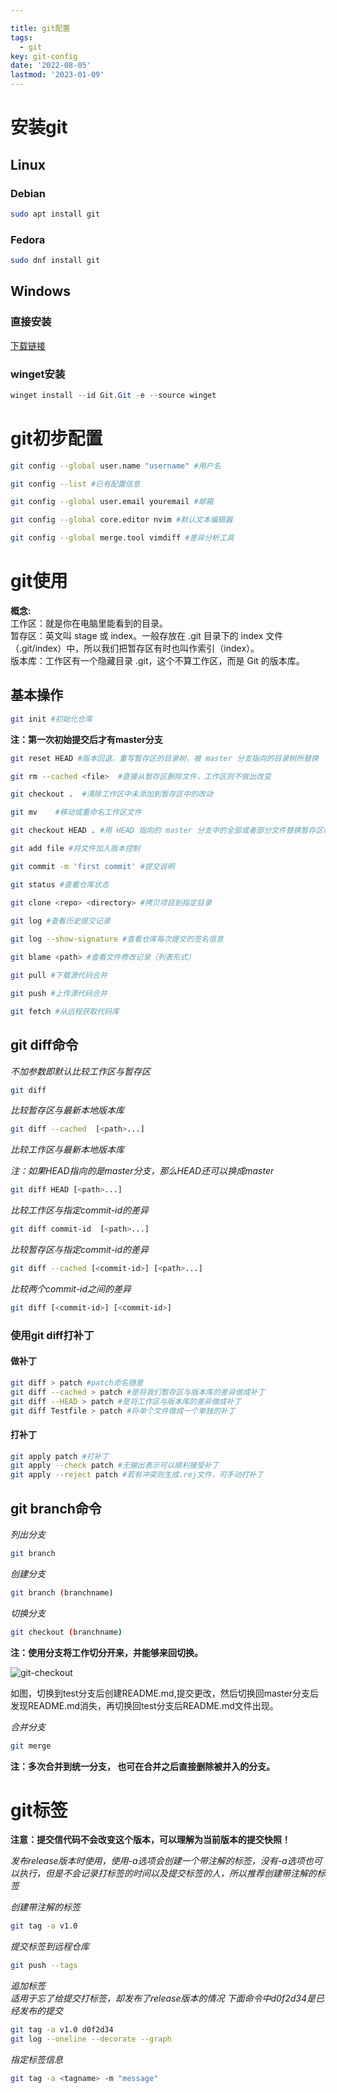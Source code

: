 ```yaml
---

title: git配置
tags:
  - git
key: git-config 
date: '2022-08-05'
lastmod: '2023-01-09'
---
```


# 安装git

## Linux
### Debian
```bash
sudo apt install git
```
### Fedora
```bash
sudo dnf install git
```

## Windows

### 直接安装

[下载链接](https://github.com/git-for-windows/git/releases/download/v2.37.1.windows.1/Git-2.37.1-64-bit.exe)

### winget安装

```powershell
winget install --id Git.Git -e --source winget
```

# git初步配置

```bash
git config --global user.name "username" #用户名

git config --list #已有配置信息

git config --global user.email youremail #邮箱

git config --global core.editor nvim #默认文本编辑器

git config --global merge.tool vimdiff #差异分析工具
```

# git使用

**概念:**  
工作区：就是你在电脑里能看到的目录。  
暂存区：英文叫 stage 或 index。一般存放在 .git 目录下的 index 文件（.git/index）中，所以我们把暂存区有时也叫作索引（index）。  
版本库：工作区有一个隐藏目录 .git，这个不算工作区，而是 Git 的版本库。

## 基本操作

```bash
git init #初始化仓库
```

**注：第一次初始提交后才有master分支**

```bash
git reset HEAD #版本回退，重写暂存区的目录树，被 master 分支指向的目录树所替换

git rm --cached <file>  #直接从暂存区删除文件，工作区则不做出改变

git checkout .  #清除工作区中未添加到暂存区中的改动

git mv    #移动或重命名工作区文件

git checkout HEAD . #用 HEAD 指向的 master 分支中的全部或者部分文件替换暂存区和以及工作区中的文件

git add file #将文件加入版本控制

git commit -m 'first commit' #提交说明

git status #查看仓库状态

git clone <repo> <directory> #拷贝项目到指定目录

git log #查看历史提交记录
 
git log --show-signature #查看仓库每次提交的签名信息

git blame <path> #查看文件修改记录（列表形式）

git pull #下载源代码合并

git push #上传源代码合并

git fetch #从远程获取代码库
```

## git diff命令

*不加参数即默认比较工作区与暂存区*

```bash
git diff
```

*比较暂存区与最新本地版本库*

```bash
git diff --cached  [<path>...] 
```

*比较工作区与最新本地版本库*

*注：如果HEAD指向的是master分支，那么HEAD还可以换成master* 

```bash
git diff HEAD [<path>...]
```

*比较工作区与指定commit-id的差异*

```bash
git diff commit-id  [<path>...]
```

*比较暂存区与指定commit-id的差异*

```bash
git diff --cached [<commit-id>] [<path>...] 
```

*比较两个commit-id之间的差异*

```bash
git diff [<commit-id>] [<commit-id>]
```

### 使用git diff打补丁

#### 做补丁

```bash
git diff > patch #patch命名随意
git diff --cached > patch #是将我们暂存区与版本库的差异做成补丁
git diff --HEAD > patch #是将工作区与版本库的差异做成补丁
git diff Testfile > patch #将单个文件做成一个单独的补丁
```

#### 打补丁

```bash
git apply patch #打补丁
git apply --check patch #无输出表示可以顺利接受补丁
git apply --reject patch #若有冲突则生成.rej文件，可手动打补丁
```

## git branch命令

*列出分支*

```bash
git branch
```

*创建分支*

```bash
git branch (branchname)
```

*切换分支*

```bash
git checkout (branchname)
```

**注：使用分支将工作切分开来，并能够来回切换。**  

![git-checkout](/images/git-checkout.png)  

如图，切换到test分支后创建README.md,提交更改，然后切换回master分支后发现README.md消失，再切换回test分支后README.md文件出现。  

*合并分支*  

```bash
git merge 
```

**注：多次合并到统一分支， 也可在合并之后直接删除被并入的分支。** 
# git标签
**注意：提交信代码不会改变这个版本，可以理解为当前版本的提交快照！**  
  
*发布release版本时使用，使用-a选项会创建一个带注解的标签，没有-a选项也可以执行，但是不会记录打标签的时间以及提交标签的人，所以推荐创建带注解的标签*  
  
*创建带注解的标签*
```bash
git tag -a v1.0
```
*提交标签到远程仓库*
```bash
git push --tags
```
*追加标签*  
*适用于忘了给提交打标签，却发布了release版本的情况*
*下面命令中d0f2d34是已经发布的提交*
```bash
git tag -a v1.0 d0f2d34
git log --oneline --decorate --graph
```

*指定标签信息*
```bash
git tag -a <tagname> -m "message"
```